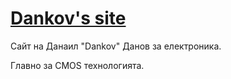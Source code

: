 # [Dankov's site](index.html)

Сайт на Данаил "Dankov" Данов за електроника.

Главно за CMOS технологията.
